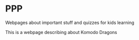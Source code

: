 # PPP
Webpages about important stuff and quizzes for kids learning

This is a webpage describing about Komodo Dragons
